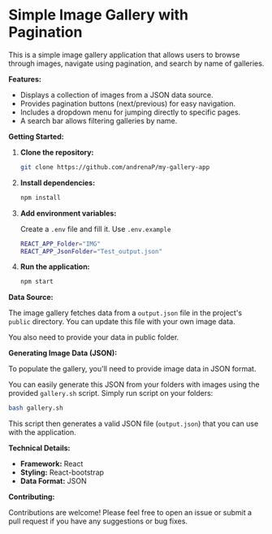 # Simple Image Gallery with Pagination

This is a simple image gallery application that allows users to browse through images, navigate using pagination, and search by name of galleries. 


**Features:**

*   Displays a collection of images from a JSON data source.
*   Provides pagination buttons (next/previous) for easy navigation.
*   Includes a dropdown menu for jumping directly to specific pages.
*   A search bar allows filtering galleries by name.

**Getting Started:**

1.  **Clone the repository:**

    ```bash
    git clone https://github.com/andrenaP/my-gallery-app
    ```

2.  **Install dependencies:**

    ```bash
    npm install
    ```
    
3.  **Add environment variables:**

    Create a `.env` file and fill it. Use `.env.example`
    ```bash
    REACT_APP_Folder="IMG"
    REACT_APP_JsonFolder="Test_output.json"
    ```

3.  **Run the application:**

    ```bash
    npm start
    ```

**Data Source:**

The image gallery fetches data from a `output.json` file in the project's `public` directory. You can update this file with your own image data.

You also need to provide your data in public folder.

**Generating Image Data (JSON):**

To populate the gallery, you'll need to provide image data in JSON format. 

You can easily generate this JSON from your folders with images using the provided `gallery.sh` script. Simply run script on your folders:

```bash
bash gallery.sh
```

This script then generates a valid JSON file (`output.json`) that you can use with the application.

**Technical Details:**

*   **Framework:** React
*   **Styling:** React-bootstrap 
*   **Data Format:** JSON

**Contributing:**

Contributions are welcome! Please feel free to open an issue or submit a pull request if you have any suggestions or bug fixes.
